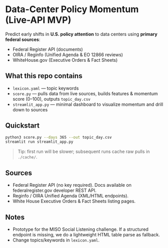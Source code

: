 # Data-Center Policy Momentum (Live-API MVP)

Predict early shifts in **U.S. policy attention** to data centers using **primary federal sources**:
- Federal Register API (documents)
- OIRA / Reginfo (Unified Agenda & EO 12866 reviews)
- WhiteHouse.gov (Executive Orders & Fact Sheets)

## What this repo contains
- `lexicon.yaml` — topic keywords
- `score.py` — pulls data from live sources, builds features & momentum score (0–100), outputs `topic_day.csv`
- `streamlit_app.py` — minimal dashboard to visualize momentum and drill down to sources

## Quickstart
```bash
python3 score.py --days 365 --out topic_day.csv
streamlit run streamlit_app.py
```
> Tip: first run will be slower; subsequent runs cache raw pulls in `./cache/`.

## Sources
- Federal Register API (no key required). Docs available on federalregister.gov developer REST API.
- Reginfo / OIRA Unified Agenda (XML/HTML endpoints).
- White House Executive Orders & Fact Sheets listing pages.

## Notes
- Prototype for the MISO Social Listening challenge. If a structured endpoint is missing, we do a lightweight HTML table parse as fallback.
- Change topics/keywords in `lexicon.yaml`.

